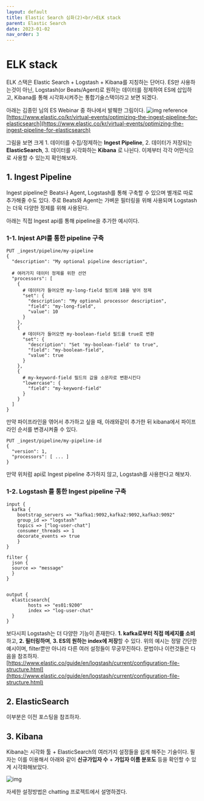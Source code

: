 ```yaml
---
layout: default
title: Elastic Search 심화(2)<br/>ELK stack
parent: Elastic Search
date: 2023-01-02
nav_order: 3
---
```


# ELK stack
ELK 스택은 Elastic Search + Logstash + Kibana를 지칭하는 단어다. ES만 사용하는것이 아닌, Logstash(or Beats/Agent)로 원하는 데이터를 정제하여 ES에 삽입하고, Kibana를 통해 시각화시켜주는 통합기술스택이라고 보면 되겠다.

아래는 김종민 님의 ES Webinar 중 하나에서 발췌한 그림이다.
![img](../../../assets/img/es/3.png)
reference [https://www.elastic.co/kr/virtual-events/optimizing-the-ingest-pipeline-for-elasticsearch](https://www.elastic.co/kr/virtual-events/optimizing-the-ingest-pipeline-for-elasticsearch)

그림을 보면 크게 1. 데이터를 수집/정제하는 **Ingest Pipeline**, 2. 데이터가 저장되는 **ElasticSearch**, 3. 데이터를 시각화하는 **Kibana** 로 나뉜다. 이제부터 각각 어떤식으로 사용할 수 있는지 확인해보자.

## 1. Ingest Pipeline
Ingest pipeline은 Beats나 Agent, Logstash를 통해 구축할 수 있으며 별개로 따로 추가해줄 수도 있다. 주로 Beats와 Agent는 가벼운 필터링을 위해 사용되며 Logstash는 더욱 다양한 정제를 위해 사용된다.

아래는 직접 Ingest api를 통해 pipeline을 추가한 예시이다.

### 1-1. Injest API를 통한 pipeline 구축

```
PUT _ingest/pipeline/my-pipeline
{
  "description": "My optional pipeline description",

  # 여러가지 데이터 정제를 위한 선언
  "processors": [
    {
      # 데이터가 들어오면 my-long-field 필드에 10을 넣어 정제
      "set": {
        "description": "My optional processor description",
        "field": "my-long-field",
        "value": 10
      }
    },
    {
      # 데이터가 들어오면 my-boolean-field 필드를 true로 변환
      "set": {
        "description": "Set 'my-boolean-field' to true",
        "field": "my-boolean-field",
        "value": true
      }
    },
    {
      # my-keyword-field 필드의 값을 소문자로 변환시킨다
      "lowercase": {
        "field": "my-keyword-field"
      }
    }
  ]
}
```

만약 파이프라인을 엮어서 추가하고 싶을 때, 아래와같이 추가한 뒤 kibana에서 파이프라인 순서를 변경시켜줄 수 있다.

```
PUT _ingest/pipeline/my-pipeline-id
{
  "version": 1,
  "processors": [ ... ]
}
```

만약 위처럼 api로 Ingest pipeline 추가하지 않고, Logstash를 사용한다고 해보자.

### 1-2. Logstash 를 통한 Ingest pipeline 구축

```
input {
  kafka {
    bootstrap_servers => "kafka1:9092,kafka2:9092,kafka3:9092"
    group_id => "logstash"
    topics => ["log-user-chat"]
    consumer_threads => 1
    decorate_events => true
    }
}

filter {
  json {
  source => "message"
  }
}


output {
  elasticsearch{
        hosts => "es01:9200"
        index => "log-user-chat"
  }
}
```

보다시피 Logstash는 더 다양한 기능이 존재한다. **1. kafka로부터 직접 메세지를 소비**하고, **2. 필터링하며**, **3. ES의 원하는 index에 저장**할 수 있다. 위의 예시는 정말 간단한 예시이며, filter뿐만 아니라 다른 여러 설정들이 무궁무진하다. 문법이나 이런것들은 다음을 참조하자. [https://www.elastic.co/guide/en/logstash/current/configuration-file-structure.html](https://www.elastic.co/guide/en/logstash/current/configuration-file-structure.html)

## 2. ElasticSearch
이부분은 이전 포스팅을 참조하자.

## 3. Kibana

Kibana는 시각화 툴 + ElasticSearch의 여러가지 설정들을 쉽게 해주는 기술이다. 필자는 이를 이용해서 아래와 같이 **신규가입자 수** + **가입자 이름 분포도** 등을 확인할 수 있게 시각화해보았다.

![img](../../../assets/img/es/5.png)

자세한 설정방법은 chatting 프로젝트에서 설명하겠다.
